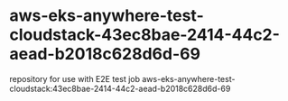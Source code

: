 # aws-eks-anywhere-test-cloudstack-43ec8bae-2414-44c2-aead-b2018c628d6d-69
repository for use with E2E test job aws-eks-anywhere-test-cloudstack:43ec8bae-2414-44c2-aead-b2018c628d6d-69
